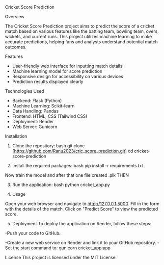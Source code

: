 Cricket Score Prediction

Overview

The Cricket Score Prediction project aims to predict the score of a cricket match based on various features like the batting team, bowling team, overs, wickets, and current runs. This project utilizes machine learning to make accurate predictions, helping fans and analysts understand potential match outcomes.

 Features

- User-friendly web interface for inputting match details
- Machine learning model for score prediction
- Responsive design for accessibility on various devices
- Prediction results displayed clearly

Technologies Used

- Backend: Flask (Python)
- Machine Learning: Scikit-learn
- Data Handling: Pandas
- Frontend: HTML, CSS (Tailwind CSS)
- Deployment: Render
- Web Server: Gunicorn

Installation

1. Clone the repository:
  bash
   git clone [https://github.com/Ranu2023/cric_score_prediction.git]
   cd cricket-score-prediction

2. Install the required packages:
bash
   pip install -r requirements.txt

Now train the model and after that one file created .plk 
THEN

3. Run the application:
bash
   python cricket_app.py


4. Usage
   
Open your web browser and navigate to http://127.0.0.1:5000.
Fill in the form with the details of the match.
Click on "Predict Score" to view the predicted score.


5. Deployment
To deploy the application on Render, follow these steps:

-Push your code to GitHub.

-Create a new web service on Render and link it to your GitHub repository.
-Set the start command to:
    gunicorn cricket_app:app




License
This project is licensed under the MIT License.
